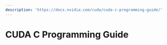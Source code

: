 ```yaml
---
description: 'https://docs.nvidia.com/cuda/cuda-c-programming-guide/'
---
```


# CUDA C Programming Guide

